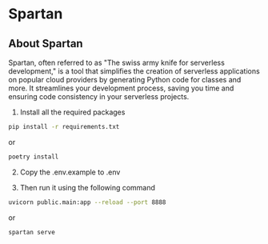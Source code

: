 # Spartan

## About Spartan
Spartan, often referred to as "The swiss army knife for serverless development," is a tool that simplifies the creation of serverless applications on popular cloud providers by generating Python code for classes and more. It streamlines your development process, saving you time and ensuring code consistency in your serverless projects.

1. Install all the required packages
```bash
pip install -r requirements.txt
```

or

```bash
poetry install
````

2. Copy the .env.example to .env

3. Then run it using the following command
```bash
uvicorn public.main:app --reload --port 8888
```
or
```bash
spartan serve
```
